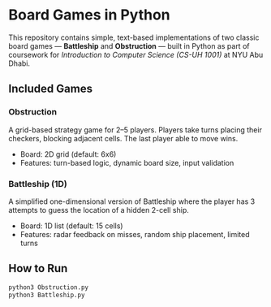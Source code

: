 #  Board Games in Python

This repository contains simple, text-based implementations of two classic board games — **Battleship** and **Obstruction** — built in Python as part of coursework for *Introduction to Computer Science (CS-UH 1001)* at NYU Abu Dhabi.

##  Included Games

###  Obstruction
A grid-based strategy game for 2–5 players. Players take turns placing their checkers, blocking adjacent cells. The last player able to move wins.

- Board: 2D grid (default: 6x6)
- Features: turn-based logic, dynamic board size, input validation

###  Battleship (1D)
A simplified one-dimensional version of Battleship where the player has 3 attempts to guess the location of a hidden 2-cell ship.

- Board: 1D list (default: 15 cells)
- Features: radar feedback on misses, random ship placement, limited turns

##  How to Run

```bash
python3 Obstruction.py
python3 Battleship.py
